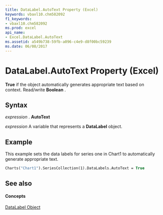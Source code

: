 ```yaml
---
title: DataLabel.AutoText Property (Excel)
keywords: vbaxl10.chm582092
f1_keywords:
- vbaxl10.chm582092
ms.prod: excel
api_name:
- Excel.DataLabel.AutoText
ms.assetid: a549b738-59fb-a096-c4e9-d8f00bc59239
ms.date: 06/08/2017
---
```



# DataLabel.AutoText Property (Excel)

 **True** if the object automatically generates appropriate text based on context. Read/write **Boolean** .


## Syntax

 _expression_ . **AutoText**

 _expression_ A variable that represents a **DataLabel** object.


## Example

This example sets the data labels for series one in Chart1 to automatically generate appropriate text.


```vb
Charts("Chart1").SeriesCollection(1).DataLabels.AutoText = True
```


## See also


#### Concepts


[DataLabel Object](Excel.DataLabel(objec).md)

